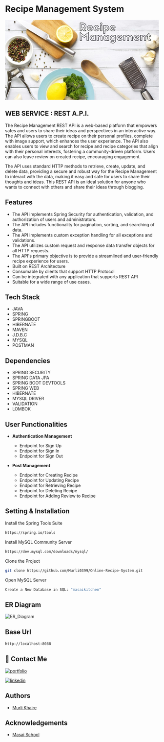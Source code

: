 # Recipe Management System

![Recipe Management](https://github.com/Murli0399/Online-Recipe-System/blob/main/img/Recipe-Management%20(1).jpg)


 ## **WEB SERVICE : REST A.P.I.**
 
The Recipe Management REST API is a web-based platform that empowers safes and users to share their ideas and perspectives in an interactive way. The API allows users to create recipe on their personal profiles, complete with image support, which enhances the user experience. The API also enables users to view and search for recipe and recipe categories that align with their personal interests, fostering a community-driven platform. Users can also leave review on created recipe, encouraging engagement. 

The API uses standard HTTP methods to retrieve, create, update, and delete data, providing a secure and robust way for the Recipe Management to interact with the data, making it easy and safe for users to share their thoughts and ideas. This REST API is an ideal solution for anyone who wants to connect with others and share their ideas through blogging.

## Features 

 - The API implements Spring Security for authentication, validation, and authorization of users and administrators.
 - The API includes functionality for pagination, sorting, and searching of data.
 - The API implements custom exception handling for all exceptions and validations.
 - The API utilizes custom request and response data transfer objects for all HTTP requests.
 - The API's primary objective is to provide a streamlined and user-friendly recipe experience for users.
 - Built on REST Architecture
 - Consumable by clients that support HTTP Protocol
 - Can be integrated with any application that supports REST API
 - Suitable for a wide range of use cases.

## Tech Stack

- JAVA
- SPRING
- SPRINGBOOT
- HIBERNATE
- MAVEN
- J.D.B.C
- MYSQL
- POSTMAN

## Dependencies

- SPRING SECURITY
- SPRING DATA JPA 
- SPRING BOOT DEVTOOLS
- SPRING WEB
- HIBERNATE
- MYSQL DRIVER
- VALIDATION
- LOMBOK



## User Functionalities

- **Authentication Management**

  - Endpoint for Sign Up
  - Endpoint for Sign In
  - Endpoint for Sign Out

- **Post Management**

  - Endpoint for Creating Recipe
  - Endpoint for Updating Recipe
  - Endpoint for Retrieving Recipe
  - Endpoint for Deleting Recipe
  - Endpoint for Adding Review to Recipe

 

## Setting & Installation 

Install the Spring Tools Suite 
```bash
https://spring.io/tools
```

Install MySQL Community Server

```bash
https://dev.mysql.com/downloads/mysql/
```

Clone the Project

```bash
git clone https://github.com/Murli0399/Online-Recipe-System.git
```

Open MySQL Server
```bash
Create a New Database in SQL: "masaikitchen" 
```



 
## ER Diagram

 ![ER_Diagram](https://user-images.githubusercontent.com/105907169/209962800-caffd493-7f0a-45ba-a421-c6f912bee76d.jpg)



## Base Url
```bash
http://localhost:8088
```


## 🔗 Contact Me

[![portfolio](https://img.shields.io/badge/my_portfolio-000?style=for-the-badge&logo=ko-fi&logoColor=white)](https://murli0399.github.io/)

[![linkedin](https://img.shields.io/badge/linkedin-0A66C2?style=for-the-badge&logo=linkedin&logoColor=white)](https://www.linkedin.com/in/murli-khaire/)


## Authors

- [Murli Khaire](https://github.com/Murli0399)


## Acknowledgements

- [Masai School](https://www.masaischool.com/)
